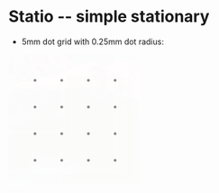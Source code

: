 # Statio -- simple stationary
* 5mm dot grid with 0.25mm dot radius:
<img src="./example.png" width=234>
